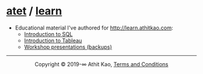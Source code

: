 ﻿# [atet](https://github.com/atet) / [learn](https://github.com/atet/learn)

* Educational material I've authored for http://learn.athitkao.com:
   * [Introduction to SQL](https://github.com/atet/learn/tree/master/sql)
   * [Introduction to Tableau](https://github.com/atet/learn/tree/master/tableau)
   * [Workshop presentations (backups)](https://github.com/atet/learn/tree/master/workshops)

--------------------------------------------------------------------------------------------------

<p align="center">Copyright © 2019-∞ Athit Kao, <a href="http://www.athitkao.com/tos.html" target="_blank">Terms and Conditions</a></p>
